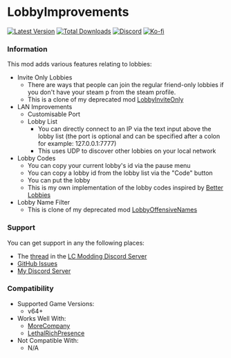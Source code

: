 # LobbyImprovements

[![Latest Version](https://img.shields.io/thunderstore/v/Dev1A3/LobbyImprovements?style=for-the-badge&logo=thunderstore&logoColor=white)](https://thunderstore.io/c/lethal-company/p/Dev1A3/LobbyImprovements)
[![Total Downloads](https://img.shields.io/thunderstore/dt/Dev1A3/LobbyImprovements?style=for-the-badge&logo=thunderstore&logoColor=white)](https://thunderstore.io/c/lethal-company/p/Dev1A3/LobbyImprovements)
[![Discord](https://img.shields.io/discord/646323142737788928?style=for-the-badge&logo=discord&logoColor=white&label=Discord)](https://discord.gg/DZD2apDnMM)
[![Ko-fi](https://img.shields.io/badge/Donate-F16061.svg?style=for-the-badge&logo=ko-fi&logoColor=white&label=Ko-fi)](https://ko-fi.com/K3K8SOM8U)

### Information

This mod adds various features relating to lobbies:

- Invite Only Lobbies
  - There are ways that people can join the regular friend-only lobbies if you don't have your steam p from the steam profile.
  - This is a clone of my deprecated mod [LobbyInviteOnly](https://thunderstore.io/c/lethal-company/p/Dev1A3/LobbyInviteOnly)
- LAN Improvements
  - Customisable Port
  - Lobby List
    - You can directly connect to an IP via the text input above the lobby list (the port is optional and can be specified after a colon for example: 127.0.0.1:7777)
    - This uses UDP to discover other lobbies on your local network
- Lobby Codes
  - You can copy your current lobby's id via the pause menu
  - You can copy a lobby id from the lobby list via the "Code" button
  - You can put the lobby
  - This is my own implementation of the lobby codes inspired by [Better Lobbies](https://thunderstore.io/c/lethal-company/p/Ryokune/Better_Lobbies/)
- Lobby Name Filter
  - This is clone of my deprecated mod [LobbyOffensiveNames](https://thunderstore.io/c/lethal-company/p/Dev1A3/LobbyOffensiveNames)

### Support

You can get support in any the following places:

- The [thread](https://discord.com/channels/1168655651455639582/1188167322377126010) in the [LC Modding Discord Server](https://discord.gg/lcmod)
- [GitHub Issues](https://github.com/1A3Dev/LC-LobbyImprovements/issues)
- [My Discord Server](https://discord.gg/DZD2apDnMM)

### Compatibility

- Supported Game Versions:
  - v64+
- Works Well With:
  - [MoreCompany](https://thunderstore.io/c/lethal-company/p/notnotnotswipez/MoreCompany/)
  - [LethalRichPresence](https://thunderstore.io/c/lethal-company/p/mrov/LethalRichPresence/)
- Not Compatible With:
  - N/A
